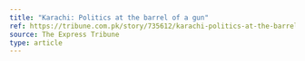 ```yaml
---
title: "Karachi: Politics at the barrel of a gun"
ref: https://tribune.com.pk/story/735612/karachi-politics-at-the-barrel-of-a-gun/
source: The Express Tribune
type: article
---
```

